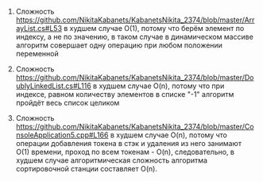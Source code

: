 1) Сложность <https://github.com/NikitaKabanets/KabanetsNikita_2374/blob/master/ArrayList.cs#L53> в худшем случае O(1), потому что берём элемент по индексу, а не по значению, в таком случае в динамическом массиве алгоритм совершает одну операцию при любом положении переменной
2) Сложность <https://github.com/NikitaKabanets/KabanetsNikita_2374/blob/master/DoublyLinkedList.cs#L116> в худшем случае O(n), потому что при индексе, равном количеству элементов в списке "-1" алгоритм пройдёт весь список целиком

3) Сложность <https://github.com/NikitaKabanets/KabanetsNikita_2374/blob/master/ConsoleApplication5.cpp#L166> в худшем случае O(n), потому что операции добавления токена в стэк и удаления из него занимают O(1) времени, проход по всем токенам - O(n), следовательно, в худшем случае алгоритмическая сложность алгоритма сортировочной станции составляет O(n).

